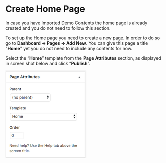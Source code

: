 # Create Home Page

In case you have Imported Demo Contents the home page is already created and you do not need to follow this section.

To set up the Home page you need to create a new page. In order to do so go to **Dashboard → Pages → Add New**. You can give this page a title "**Home**" yet you do not need to include any contents for now. 

Select the “**Home**” template from the **Page Attributes** section, as displayed in screen shot below and click “**Publish**”.

![Screenshot](images/home-setup/create-homepage.png)
